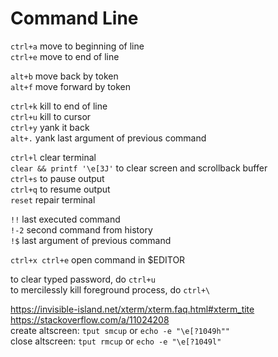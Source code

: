 # Command Line

`ctrl+a` move to beginning of line  
`ctrl+e` move to end of line

`alt+b` move back by token  
`alt+f` move forward by token

`ctrl+k` kill to end of line  
`ctrl+u` kill to cursor  
`ctrl+y` yank it back  
`alt+.` yank last argument of previous command

`ctrl+l` clear terminal  
`clear && printf '\e[3J'` to clear screen and scrollback buffer  
`ctrl+s` to pause output  
`ctrl+q` to resume output  
`reset` repair terminal 

`!!` last executed command  
`!-2` second command from history  
`!$` last argument of previous command

`ctrl+x ctrl+e` open command in $EDITOR

to clear typed password, do `ctrl+u`  
to mercilessly kill foreground process, do `ctrl+\`

<https://invisible-island.net/xterm/xterm.faq.html#xterm_tite>
<https://stackoverflow.com/a/11024208>  
create altscreen: `tput smcup` or `echo -e "\e[?1049h""`  
close altscreen: `tput rmcup` or `echo -e "\e[?1049l"`
